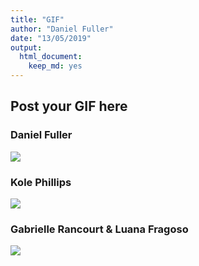 ```yaml
---
title: "GIF"
author: "Daniel Fuller"
date: "13/05/2019"
output:
  html_document:
    keep_md: yes
---
```




## Post your GIF here

### Daniel Fuller

![](https://media.giphy.com/media/dJtoGmnupA00QaJitW/giphy.gif)

### Kole Phillips

![](https://media1.tenor.com/images/57220b682b69f73e2e5aa973085c183d/tenor.gif?itemid=13499233)

### Gabrielle Rancourt & Luana Fragoso 

![](https://gph.is/2cBI0eO)

